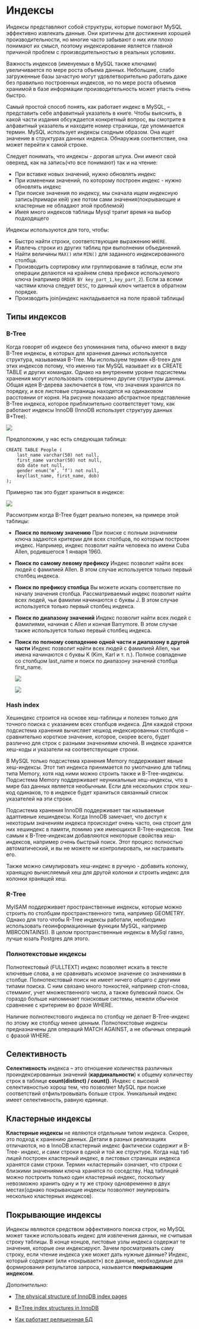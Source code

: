 # Индексы

Индексы представляют собой структуры, которые помогают MySQL эффективно извлекать данные. Они критичны для достижения хорошей производительности, но многие часто забывают о них или плохо понимают их смысл, поэтому индексирование является главной причиной проблем с производительностью в реальных условиях. 

Важность индексов (именуемых в MySQL также ключами) увеличивается по мере роста объема данных. Небольшие, слабо загруженные базы зачастую могут удовлетворительно работать даже без правильно построенных индексов, но по мере роста объемов хранимой в базе информации производительность может упасть очень быстро.

Самый простой способ понять, как работает индекс в MySQL, – представить себе алфавитный указатель в книге. Чтобы выяснить, в какой части издания обсуждается конкретный вопрос, вы смотрите в алфавитный указатель и находите номер страницы, где упоминается термин. MySQL использует индексы сходным образом. Она ищет значение в структурах данных индекса. Обнаружив соответствие, она может перейти к самой строке. 

Следует понимать, что индексы - дорогая штука. Они имеют свой оверхед, как на запись(что все понимают) так и на чтение:

- При вставке новых значений, нужно обновлять индекс
- При изменении значений, по которому построен индекс - нужно обновлять индекс
- При поиске значения по индексу, мы сначала ищем индексную запись(примари кей) уже потом сами значения(покрывающие и кластерные не обладают этой проблемой)
- Имея много индексов таблицы Mysql тратит время на выбор подходящего

Индексы используются для того, чтобы:

- Быстро найти строки, соответствующие выражению `WHERE`.
- Извлечь строки из других таблиц при выполнении объединений.
- Найти величины  `MAX()`  или `MIN()`  для заданного индексированного столбца.
- Производить сортировку или группирование в таблице, если эти операции делаются на крайнем слева префиксе используемого ключа (например `ORDER BY key_part_1,key_part_2`). Если за всеми частями ключа следует `DESC`, то данный ключ читается в обратном порядке.
- Производить join(индекс накладывается на поле правой таблицы)


## Типы индексов

### B-Tree  
Когда говорят об индексе без упоминания типа, обычно имеют в виду B-Tree индексы, в которых для хранения данных используется структура, называемая B-Tree. Мы используем термин «B-tree» для этих индексов потому, что именно так MySQL называет их в CREATE TABLE и других командах. Однако на внутреннем уровне подсистемы хранения могут использовать совершенно другие структуры данных.
Общая идея B-дерева заключается в том, что значения хранятся по порядку, и все листовые страницы находятся на одинаковом расстоянии от корня. На рисунке показано абстрактное представление B-Tree индекса, которое приблизительно соответствует тому, как работают индексы InnoDB (InnoDB использует структуру данных B+Tree).

![ ](../../../media/bTreeIndex.png)



Предположим, у нас есть следующая таблица:

``` 
CREATE TABLE People (
    last_name varchar(50) not null,
    first_name varchar(50) not null,
    dob date not null,
    gender enum(‘m’, ‘f’) not null,
    key(last_name, first_name, dob)
);
```

Примерно так это будет храниться в индексе:

![ ](../../../media/bTreeExample.png)

Рассмотрим когда B-Tree будет реально полезен, на примере этой таблицы:

- **Поиск по полному значению** При поиске с полным значением ключа задаются критерии для всех
  столбцов, по которым построен индекс. Например, индекс позволит найти человека по имени Cuba Allen, родившегося 1 января 1960.

- **Поиск по самому левому префиксу** Индекс позволит найти всех людей с фамилией Allen. В этом случае используется только первый столбец индекса.

- **Поиск по префиксу столбца** Вы можете искать соответствие по началу значения столбца. Рассматриваемый индекс позволит найти всех людей, чьи фамилии начинаются с буквы J. В этом случае используется только первый столбец индекса.

- **Поиск по диапазону значений** Индекс позволит найти всех людей с фамилиями, начиная с Allen и кончая Barrymore. В этом случае также используется только первый столбец индекса.

- **Поиск по полному совпадению одной части и диапазону в другой части** Индекс позволит найти всех людей с фамилией Allen, чьи имена начинаются с буквы K (Kim, Karl и т. п.). Полное совпадение со столбцом last_name и поиск по диапазону значений столбца first_name.



  ![ ](../../../media/multiColumnIndex.png)



  ![ ](../../../media/multiSortIndex.png)

### Hash index 

Хешиндекс строится на основе хеш-таблицы и полезен только для точного поиска с указанием всех столбцов индекса. Для каждой строки подсистема хранения вычисляет хешкод индексированных столбцов –
сравнительно короткое значение, которое, скорее всего, будет различно для строк с разными значениями ключей. В индексе хранятся хеш-коды и указатели на соответствующие строки.

В MySQL только подсистема хранения Memory поддерживает явные хеш-индексы. Этот тип индекса принимается по умолчанию для таблиц типа Memory, хотя над ними можно строить также и B-Tree-индексы. Подсистема Memory поддерживает неуникальные хеш-индексы, что в мире баз данных является необычным. Если для нескольких строк хеш-код одинаков, то в индексе будет храниться связанный список указателей на эти строки.

Подсистема хранения InnoDB поддерживает так называемые адаптивные хешиндексы. Когда InnoDB замечает, что доступ к некоторым значениям индекса происходит очень часто, она строит для них хешиндекс в памяти, помимо уже имеющихся B-Tree-индексов. Тем самым к B-Tree-индексам добавляются некоторые свойства хеш-индексов, например очень быстрый поиск. Этот процесс полностью автоматический, и вы не можете ни контролировать, ни настраивать его.

Также можно симулировать хеш-индекс в ручную - добавить колонку, хранящую вычисляемый хеш для другой колонки и строить индекс для колонки хранящей хеш.

### R-Tree 

MyISAM поддерживает пространственные индексы, которые можно строить по столбцам пространственного типа, например GEOMETRY. Однако для того чтобы R-Tree индексы работали, необходимо использовать
геоинформационные функции MySQL, например MBRCONTAINS(). В целом пространственные индексы в MySql гавно, лучше юзать Postgres для этого.

### Полнотекстовые индексы

Полнотекстовый (FULLTEXT) индекс позволяет искать в тексте ключевые слова, а не сравнивать искомое значение со значениями в столбце. Полнотекстовый поиск не имеет ничего общего с другими типами поиска. С ним связано много тонкостей, например стоп-слова, стемминг, учет множественного числа, а также булевский поиск. Он гораздо больше напоминает поисковые системы, нежели обычное сравнение с критерием во фразе WHERE.

Наличие полнотекстового индекса по столбцу не делает B-Tree-индекс по этому же столбцу менее ценным. Полнотекстовые индексы предназначены для операций MATCH AGAINST, а не обычных операций с фразой WHERE. 

## Селективность

**Селективность** индекса – это отношение количества различных проиндексированных значений (**кардинальности**) к общему количеству строк в таблице **count(distinct) / count()**. Индекс с высокой селективностью хорош тем, что позволяет MySQL при поиске соответствий отфильтровывать больше строк. Уникальный индекс имеет селективность, равную единице. 

## Кластерные индексы

**Кластерные индексы** не являются отдельным типом индекса. Скорее, это подход к хранению данных. Детали в разных реализациях отличаются, но в InnoDB кластерный индекс фактически содержит и B-Tree-
индекс, и сами строки в одной и той же структуре. Когда над таб лицей построен кластерный индекс, в листовых страницах индекса хранятся сами строки. Термин «кластерный» означает, что строки с близкими значениями ключа хранятся по соседству. Над таблицей можно построить только один кластерный индекс, поскольку
невозможно хранить одну и ту же строку одновременно в двух местах(однако покрывающие индексы позволяют эмулировать несколько кластерных индексов).

## Покрывающие индексы

Индексы являются средством эффективного поиска строк, но MySQL может также использовать индекс для извлечения данных, не считывая строку таблицы. В конце концов, листовые узлы индекса содержат те значения, которые они индексируют. Зачем просматривать саму строку, если чтение индекса уже может дать нужные данные? Индекс, который содержит (или «покрывает») все данные, необходимые для
формирования результатов запроса, называется **покрывающим индексом**.



*Дополнительно:*

- [The physical structure of InnoDB index pages](https://blog.jcole.us/2013/01/07/the-physical-structure-of-innodb-index-pages/)
- [B+Tree index structures in InnoDB](https://blog.jcole.us/2013/01/10/btree-index-structures-in-innodb/)

- [Как работает реляционная БД](https://habr.com/company/mailru/blog/266811/)

